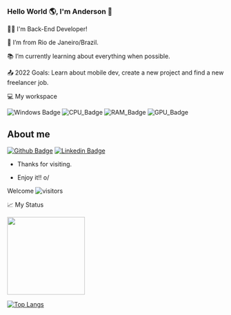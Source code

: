 <!--
**andersoncampos/andersoncampos** is a ✨ _special_ ✨ repository because its `README.md` (this file) appears on your GitHub profile.

Here are some ideas to get you started:

- 🔭 I’m currently working on ...
- 🌱 I’m currently learning ...
- 👯 I’m looking to collaborate on ...
- 🤔 I’m looking for help with ...
- 💬 Ask me about ...
- 📫 How to reach me: ...
- 😄 Pronouns: ...
- ⚡ Fun fact: ...
-->

### Hello World 🌎, I'm Anderson 👋

👨‍💻 I'm Back-End Developer!

:house_with_garden: I’m from Rio de Janeiro/Brazil.

:books: I’m currently learning about everything when possible.

:outbox_tray: 2022 Goals: Learn about mobile dev, create a new project and find a new freelancer job.


:computer: My workspace

![Windows Badge](https://img.shields.io/badge/Windows-0078D6?style=for-the-badge&logo=windows&logoColor=white) ![CPU_Badge](https://img.shields.io/badge/Intel-Core_i5-0071C5?style=for-the-badge&logo=intel&logoColor=white) ![RAM_Badge](https://img.shields.io/badge/RAM-16_GB-0071C5?style=for-the-badge) ![GPU_Badge](https://img.shields.io/badge/NVIDIA-GTX1060-76B900?style=for-the-badge&logo=nvidia&logoColor=white)
 

## About me

[![Github Badge](https://img.shields.io/badge/-Github-000?style=flat-square&logo=Github&logoColor=white&link=https://github.com/andersoncampos)](https://github.com/andersoncampos)  [![Linkedin Badge](https://img.shields.io/badge/-LinkedIn-blue?style=flat-square&logo=Linkedin&logoColor=white&link=https://br.linkedin.com/in/andersonccampos)](https://br.linkedin.com/in/andersonccampos)

- Thanks for visiting.

- Enjoy it!! o/


Welcome ![visitors](https://visitor-badge.glitch.me/badge?page_id=https://github.com/andersoncampos)

📈 My Status

<img height="180em" src="https://github-readme-stats.vercel.app/api?username=andersoncampos&show_icons=true&hide_border=true&&count_private=true&include_all_commits=true&theme=tokyonight" />

[![Top Langs](https://github-readme-stats.vercel.app/api/top-langs/?username=andersoncampos&layout=compact&theme=tokyonight)](https://github.com/anuraghazra/github-readme-stats)
